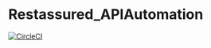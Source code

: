 # Restassured_APIAutomation
[![CircleCI](https://circleci.com/gh/NVKPAVANKUMAR/Restassured_APIAutomation.svg?style=svg)](https://circleci.com/gh/NVKPAVANKUMAR/Restassured_APIAutomation)
